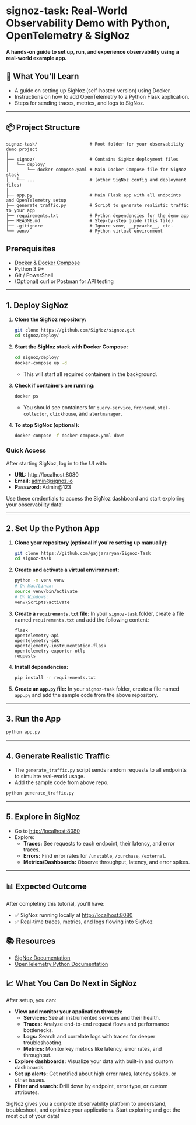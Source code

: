 # signoz-task: Real-World Observability Demo with Python, OpenTelemetry & SigNoz

**A hands-on guide to set up, run, and experience observability using a real-world example app.**

## 🎯 What You'll Learn

- A guide on setting up SigNoz (self-hosted version) using Docker.
- Instructions on how to add OpenTelemetry to a Python Flask application.
- Steps for sending traces, metrics, and logs to SigNoz.

---

## 📦 Project Structure

```
signoz-task/                    # Root folder for your observability demo project
│
├── signoz/                     # Contains SigNoz deployment files
│   └── deploy/
│       └── docker-compose.yaml # Main Docker Compose file for SigNoz stack
│   └── ...                     # (other SigNoz config and deployment files)
│
├── app.py                      # Main Flask app with all endpoints and OpenTelemetry setup
├── generate_traffic.py         # Script to generate realistic traffic to your app
├── requirements.txt            # Python dependencies for the demo app
├── README.md                   # Step-by-step guide (this file)
├── .gitignore                  # Ignore venv, __pycache__, etc.
└── venv/                       # Python virtual environment
```

##  Prerequisites

- [Docker & Docker Compose](https://docs.docker.com/get-docker/)
- Python 3.9+
- Git / PowerShell
- (Optional) curl or Postman for API testing

---

## 1. Deploy SigNoz

1. **Clone the SigNoz repository:**
   ```bash
   git clone https://github.com/SigNoz/signoz.git
   cd signoz/deploy/
   ```

2. **Start the SigNoz stack with Docker Compose:**
   ```bash
   cd signoz/deploy/
   docker-compose up -d
   ```
   - This will start all required containers in the background.

3. **Check if containers are running:**
   ```bash
   docker ps
   ```
   - You should see containers for `query-service`, `frontend`, `otel-collector`, `clickhouse`, and `alertmanager`.

4. **To stop SigNoz (optional):**
   ```bash
   docker-compose -f docker-compose.yaml down
   ```

### Quick Access

After starting SigNoz, log in to the UI with:

- **URL:** http://localhost:8080
- **Email:** admin@signoz.io
- **Password:** Admin@123

Use these credentials to access the SigNoz dashboard and start exploring your observability data!

---


## 2. Set Up the Python App

1. **Clone your repository (optional if you're setting up manually):**
   ```bash
   git clone https://github.com/gajjararyan/Signoz-Task
   cd signoz-task
   ```

2. **Create and activate a virtual environment:**
   ```bash
   python -m venv venv
   # On Mac/Linux:
   source venv/bin/activate
   # On Windows:
   venv\Scripts\activate
   ```

3. **Create a `requirements.txt` file:**
   In your `signoz-task` folder, create a file named `requirements.txt` and add the following content:
   ```
   flask
   opentelemetry-api
   opentelemetry-sdk
   opentelemetry-instrumentation-flask
   opentelemetry-exporter-otlp
   requests
   ```

4. **Install dependencies:**
   ```bash
   pip install -r requirements.txt
   ```

5. **Create an `app.py` file:**
   In your `signoz-task` folder, create a file named `app.py` and add the sample code from the above repository.

---

## 3. Run the App

```bash
python app.py
```

---

## 4. Generate Realistic Traffic

- The `generate_traffic.py` script sends random requests to all endpoints to simulate real-world usage.
- Add the sample code from above repo.

```bash
python generate_traffic.py
```

---

## 5. Explore in SigNoz

- Go to [http://localhost:8080](http://localhost:8080)
- Explore:
  - **Traces:** See requests to each endpoint, their latency, and error traces.
  - **Errors:** Find error rates for `/unstable`, `/purchase`, `/external`.
  - **Metrics/Dashboards:** Observe throughput, latency, and error spikes.

---

## 📊 Expected Outcome

After completing this tutorial, you'll have:
- ✅ SigNoz running locally at [http://localhost:8080](http://localhost:8080)
- ✅ Real-time traces, metrics, and logs flowing into SigNoz

## 📚 Resources

- [SigNoz Documentation](https://signoz.io/docs/)
- [OpenTelemetry Python Documentation](https://opentelemetry.io/docs/instrumentation/python/)

## 📈 What You Can Do Next in SigNoz

After setup, you can:
- **View and monitor your application through:**
  - **Services:** See all instrumented services and their health.
  - **Traces:** Analyze end-to-end request flows and performance bottlenecks.
  - **Logs:** Search and correlate logs with traces for deeper troubleshooting.
  - **Metrics:** Monitor key metrics like latency, error rates, and throughput.
- **Explore dashboards:** Visualize your data with built-in and custom dashboards.
- **Set up alerts:** Get notified about high error rates, latency spikes, or other issues.
- **Filter and search:** Drill down by endpoint, error type, or custom attributes.

SigNoz gives you a complete observability platform to understand, troubleshoot, and optimize your applications. Start exploring and get the most out of your data!

